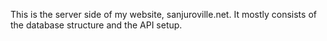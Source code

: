 This is the server side of my website, sanjuroville.net.  It mostly consists of the database structure and the API setup. 